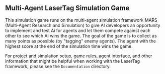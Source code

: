 ## Multi-Agent LaserTag Simulation Game

This simulation game runs on the multi-agent simulation framework MARS (Multi-Agent Research and Simulation) to give AI developers an opportunity to implement and test Ai for agents and let them compete against each other to see which AI wins the game. The goal of the game is to collect as many points as possible (by "tagging" enemy agents). The agent with the highest score at the end of the simulation time wins the game. 

For project and simulation setup, game rules, agent interface, and other information that might be helpful when working with the LaserTag framework, please see the `Documentation` directory.